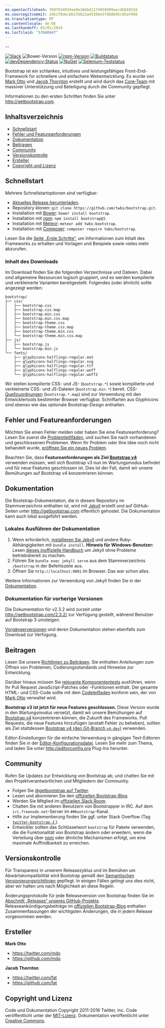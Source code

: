 ```yaml
---
ms.openlocfilehash: f60f934934ae9e16bbd1174959d99aecdbb5833d
ms.sourcegitcommit: 24b1f6decbb17bb22a45166e5fdb0845c65af498
ms.translationtype: MT
ms.contentlocale: de-DE
ms.lasthandoff: 03/01/2019
ms.locfileid: "57040947"
---
```

--

[![Slack](https://bootstrap-slack.herokuapp.com/badge.svg)](https://bootstrap-slack.herokuapp.com)
![Bower-Version](https://img.shields.io/bower/v/bootstrap.svg)
[![npm-Version](https://img.shields.io/npm/v/bootstrap.svg)](https://www.npmjs.com/package/bootstrap)
[![Buildstatus](https://img.shields.io/travis/twbs/bootstrap/master.svg)](https://travis-ci.org/twbs/bootstrap)
[![devDependency-Status](https://img.shields.io/david/dev/twbs/bootstrap.svg)](https://david-dm.org/twbs/bootstrap#info=devDependencies)
[![NuGet](https://img.shields.io/nuget/v/bootstrap.svg)](https://www.nuget.org/packages/Bootstrap)
[![Selenium-Teststatus](https://saucelabs.com/browser-matrix/bootstrap.svg)](https://saucelabs.com/u/bootstrap)

Bootstrap ist ein schlankes, intuitives und leistungsfähiges Front-End-Framework für schnellere und einfachere Webentwicklung. Es wurde von [Mark Otto](https://twitter.com/mdo) und [Jacob Thornton](https://twitter.com/fat) erstellt und wird durch das [Core-Team](https://github.com/orgs/twbs/people) mit massiver Unterstützung und Beteiligung durch die Community gepflegt.

Informationen zu den ersten Schritten finden Sie unter <http://getbootstrap.com>.


## <a name="table-of-contents"></a>Inhaltsverzeichnis

* [Schnellstart](#quick-start)
* [Fehler und Featureanforderungen](#bugs-and-feature-requests)
* [Dokumentation](#documentation)
* [Beitragen](#contributing)
* [Community](#community)
* [Versionskontrolle](#versioning)
* [Ersteller](#creators)
* [Copyright und Lizenz](#copyright-and-license)


## <a name="quick-start"></a>Schnellstart

Mehrere Schnellstartoptionen sind verfügbar:

* [Aktuelles Release herunterladen](https://github.com/twbs/bootstrap/archive/v3.3.7.zip).
* Repository klonen: `git clone https://github.com/twbs/bootstrap.git`.
* Installation mit [Bower](http://bower.io): `bower install bootstrap`.
* Installation mit [npm](https://www.npmjs.com): `npm install bootstrap@3`.
* Installation mit [Meteor](https://www.meteor.com): `meteor add twbs:bootstrap`.
* Installation mit [Composer](https://getcomposer.org): `composer require twbs/bootstrap`.

Lesen Sie die [Seite „Erste Schritte“](http://getbootstrap.com/getting-started/), um Informationen zum Inhalt des Frameworks zu erhalten und Vorlagen und Beispiele sowie vieles mehr abzurufen.

### <a name="whats-included"></a>Inhalt des Downloads

Im Download finden Sie die folgenden Verzeichnisse und Dateien. Dabei sind allgemeine Ressourcen logisch gruppiert, und es werden kompilierte und verkleinerte Varianten bereitgestellt. Folgendes (oder ähnlich) sollte angezeigt werden:

```
bootstrap/
├── css/
│   ├── bootstrap.css
│   ├── bootstrap.css.map
│   ├── bootstrap.min.css
│   ├── bootstrap.min.css.map
│   ├── bootstrap-theme.css
│   ├── bootstrap-theme.css.map
│   ├── bootstrap-theme.min.css
│   └── bootstrap-theme.min.css.map
├── js/
│   ├── bootstrap.js
│   └── bootstrap.min.js
└── fonts/
    ├── glyphicons-halflings-regular.eot
    ├── glyphicons-halflings-regular.svg
    ├── glyphicons-halflings-regular.ttf
    ├── glyphicons-halflings-regular.woff
    └── glyphicons-halflings-regular.woff2
```

Wir stellen kompilierte CSS- und JS- (`bootstrap.*`) sowie kompilierte und verkleinerte CSS- und JS-Dateien (`bootstrap.min.*`) bereit. CSS-[Quellzuordnungen](https://developer.chrome.com/devtools/docs/css-preprocessors) (`bootstrap.*.map`) sind zur Verwendung mit den Entwicklertools bestimmter Browser verfügbar. Schriftarten aus Glyphicons sind ebenso wie das optionale Bootstrap-Design enthalten.


## <a name="bugs-and-feature-requests"></a>Fehler und Featureanforderungen

Möchten Sie einen Fehler melden oder haben Sie eine Featureanforderung? Lesen Sie zuerst die [Problemleitlfäden](https://github.com/twbs/bootstrap/blob/master/CONTRIBUTING.md#using-the-issue-tracker), und suchen Sie nach vorhandenen und geschlossenen Problemen. Wenn Ihr Problem oder Ihre Idee noch nicht behandelt wurde, [eröffnen Sie ein neues Problem](https://github.com/twbs/bootstrap/issues/new).

Beachten Sie, dass **Featureanforderungen als Ziel [Bootstrap v4](https://github.com/twbs/bootstrap/tree/v4-dev)** verwenden müssen, weil sich Bootstrap v3 nun im Wartungsmodus befindet und für neue Features geschlossen ist. Dies ist der Fall, damit wir unsere Bemühungen auf Bootstrap v4 konzentrieren können.


## <a name="documentation"></a>Dokumentation

Die Bootstrap-Dokumentation, die in diesem Repository im Stammverzeichnis enthalten ist, wird mit [Jekyll](http://jekyllrb.com) erstellt und auf GitHub-Seiten unter <http://getbootstrap.com> öffentlich gehostet. Die Dokumentation kann auch lokal ausgeführt werden.

### <a name="running-documentation-locally"></a>Lokales Ausführen der Dokumentation

1. Wenn erforderlich, [installieren Sie Jekyll](http://jekyllrb.com/docs/installation) und andere Ruby-Abhängigkeiten mit `bundle install`.
   **Hinweis für Windows-Benutzer:** Lesen [dieses inoffizielle Handbuch](http://jekyll-windows.juthilo.com/) um Jekyll ohne Probleme betriebsbereit zu machen.
2. Führen Sie `bundle exec jekyll serve` aus dem Stammverzeichnis `/bootstrap` in der Befehlszeile aus.
4. Öffnen Sie `http://localhost:9001` im Browser. Das war schon alles.

Weitere Informationen zur Verwendung von Jekyll finden Sie in der [Dokumentation](http://jekyllrb.com/docs/home/).

### <a name="documentation-for-previous-releases"></a>Dokumentation für vorherige Versionen

Die Dokumentation für v2.3.2 wird zurzeit unter <http://getbootstrap.com/2.3.2/> zur Verfügung gestellt, während Benutzer auf Bootstrap 3 umsteigen.

[Vorgängerversionen](https://github.com/twbs/bootstrap/releases) und deren Dokumentation stehen ebenfalls zum Download zur Verfügung.


## <a name="contributing"></a>Beitragen

Lesen Sie unsere [Richtlinien zu Beiträgen](https://github.com/twbs/bootstrap/blob/master/CONTRIBUTING.md). Sie enthalten Anleitungen zum Öffnen von Problemen, Codierungsstandards und Hinweise zur Entwicklung.

Darüber hinaus müssen Sie [relevante Komponententests](https://github.com/twbs/bootstrap/tree/master/js/tests) ausführen, wenn Ihr Pull Request JavaScript-Patches oder -Funktionen enthält. Der gesamte HTML- und CSS-Code sollte mit dem [Codeleitfaden](https://github.com/mdo/code-guide) konform sein, der von [Mark Otto](https://github.com/mdo) verwaltet wird.

**Bootstrap v3 ist jetzt für neue Features geschlossen.** Diese Version wurde in den Wartungsmodus versetzt, damit wir unsere Bemühungen auf [Bootstrap v4](https://github.com/twbs/bootstrap/tree/v4-dev) konzentrieren können, die Zukunft des Frameworks. Pull Requests, die neue Features hinzufügen (anstatt Fehler zu beheben), sollten als Ziel stattdessen [Bootstrap v4 (den Git-Branch `v4-dev`)](https://github.com/twbs/bootstrap/tree/v4-dev) verwenden.

Editor-Einstellungen für die einfache Verwendung in gängigen Text-Editoren finden Sie in der [Editor-Konfigurationsdatei](https://github.com/twbs/bootstrap/blob/master/.editorconfig). Lesen Sie mehr zum Thema, und laden Sie unter <http://editorconfig.org> Plug-Ins herunter.


## <a name="community"></a>Community

Rufen Sie Updates zur Entwicklung von Bootstrap ab, und chatten Sie mit den Projektverantwortlichen und Mitgliedern der Community.

* Folgen Sie [@getbootstrap auf Twitter](https://twitter.com/getbootstrap).
* Lesen und abonnieren Sie den [offiziellen Bootstrap-Blog](http://blog.getbootstrap.com).
* Werden Sie Mitglied im [offiziellen Slack Room](https://bootstrap-slack.herokuapp.com).
* Chatten Sie mit anderen Benutzern von Bootstrapper in IRC. Auf dem `irc.freenode.net`-Server im `##bootstrap`-Kanal.
* Hilfe zur Implementierung finden Sie ggf. unter Stack Overflow (Tag [ `twitter-bootstrap-3` ](https://stackoverflow.com/questions/tagged/twitter-bootstrap-3)).
* Entwickler sollten das Schlüsselwort `bootstrap` für Pakete verwenden, die die Funktionalität von Bootstrap ändern oder erweitern, wenn die Verteilung über [npm](https://www.npmjs.com/browse/keyword/bootstrap) oder ähnliche Mechanismen erfolgt, um eine maximale Auffindbarkeit zu erreichen.


## <a name="versioning"></a>Versionskontrolle

Für Transparenz in unserem Releasezyklus und im Bemühen um Abwärtskompatibilität wird Bootstrap gemäß den [Semantischen Versionierungsrichtlinien](http://semver.org/) gepflegt. In einigen Fällen gelingt uns dies nicht, aber wir halten uns nach Möglichkeit an diese Regeln.

Änderungsprotokolle für jede Releaseversion von Bootstrap finden Sie im [Abschnitt „Releases“ unseres GitHub-Projekts](https://github.com/twbs/bootstrap/releases). Releaseankündigungsbeiträge im [offiziellen Bootstrap-Blog](http://blog.getbootstrap.com) enthalten Zusammenfassungen der wichtigsten Änderungen, die in jedem Release vorgenommen werden.


## <a name="creators"></a>Ersteller

**Mark Otto**

* <https://twitter.com/mdo>
* <https://github.com/mdo>

**Jacob Thornton**

* <https://twitter.com/fat>
* <https://github.com/fat>


## <a name="copyright-and-license"></a>Copyright und Lizenz

Code und Dokumentation Copyright 2011-2016 Twitter, Inc. Code veröffentlicht unter der [MIT-Lizenz](https://github.com/twbs/bootstrap/blob/master/LICENSE). Dokumentation veröffentlicht unter [Creative Commons](https://github.com/twbs/bootstrap/blob/master/docs/LICENSE).
